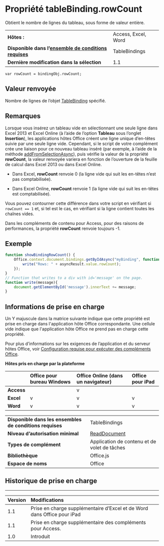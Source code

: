 
# <a name="tablebinding.rowcount-property"></a>Propriété tableBinding.rowCount
Obtient le nombre de lignes du tableau, sous forme de valeur entière.

|||
|:-----|:-----|
|**Hôtes :**|Access, Excel, Word|
|**Disponible dans l’[ensemble de conditions requises](../../docs/overview/specify-office-hosts-and-api-requirements.md)**|TableBindings|
|**Dernière modification dans la sélection**|1.1|

```
var rowCount = bindingObj.rowCount;
```


## <a name="return-value"></a>Valeur renvoyée

Nombre de lignes de l’objet [TableBinding](../../reference/shared/binding.tablebinding.md) spécifié.


## <a name="remarks"></a>Remarques

Lorsque vous insérez un tableau vide en sélectionnant une seule ligne dans Excel 2013 et Excel Online (à l’aide de l’option **Tableau** sous l’onglet **Insertion**), les applications hôtes Office créent une ligne unique d’en-têtes suivie par une seule ligne vide. Cependant, si le script de votre complément crée une liaison pour ce nouveau tableau inséré (par exemple, à l’aide de la méthode [addFromSelectionAsync](../../reference/shared/bindings.addfromselectionasync.md)), puis vérifie la valeur de la propriété **rowCount**, la valeur renvoyée variera en fonction de l’ouverture de la feuille de calcul dans Excel 2013 ou dans Excel Online.


- Dans Excel, **rowCount** renvoie 0 (la ligne vide qui suit les en-têtes n’est pas comptabilisée).
    
- Dans Excel Online, **rowCount** renvoie 1 (la ligne vide qui suit les en-têtes est comptabilisée).
    
Vous pouvez contourner cette différence dans votre script en vérifiant si `rowCount == 1` et, si tel est le cas, en vérifiant si la ligne contient toutes les chaînes vides.

Dans les compléments de contenu pour Access, pour des raisons de performances, la propriété **rowCount** renvoie toujours -1.


## <a name="example"></a>Exemple




```js
function showBindingRowCount() {
    Office.context.document.bindings.getByIdAsync("myBinding", function (asyncResult) {
        write("Rows: " + asyncResult.value.rowCount);
    });
}
// Function that writes to a div with id='message' on the page.
function write(message){
    document.getElementById('message').innerText += message; 
}
```




## <a name="support-details"></a>Informations de prise en charge


Un Y majuscule dans la matrice suivante indique que cette propriété est prise en charge dans l'application hôte Office correspondante. Une cellule vide indique que l'application hôte Office ne prend pas en charge cette propriété.

Pour plus d’informations sur les exigences de l’application et du serveur hôtes Office, voir [Configuration requise pour exécuter des compléments Office](../../docs/overview/requirements-for-running-office-add-ins.md).


**Hôtes pris en charge par la plateforme**


||**Office pour bureau Windows**|**Office Online (dans un navigateur)**|**Office pour iPad**|
|:-----|:-----|:-----|:-----|
|**Access**||v||
|**Excel**|v|v|v|
|**Word**|v|v|v|

|||
|:-----|:-----|
|**Disponible dans les ensembles de conditions requises**|TableBindings|
|**Niveau d’autorisation minimal**|[ReadDocument](../../docs/develop/requesting-permissions-for-api-use-in-content-and-task-pane-add-ins.md)|
|**Types de complément**|Application de contenu et de volet de tâches|
|**Bibliothèque**|Office.js|
|**Espace de noms**|Office|

## <a name="support-history"></a>Historique de prise en charge



****


|**Version**|**Modifications**|
|:-----|:-----|
|1.1|Prise en charge supplémentaire d’Excel et de Word dans Office pour iPad|
|1.1|Prise en charge supplémentaire des compléments pour Access.|
|1.0|Introduit|

